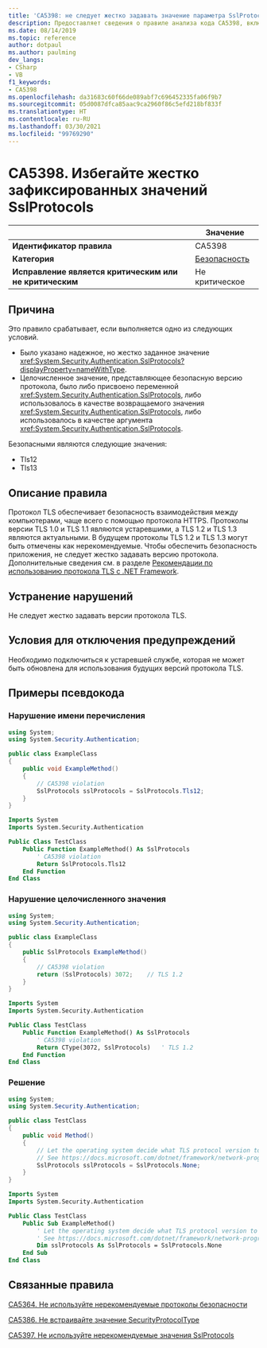 ```yaml
---
title: 'CA5398: не следует жестко задавать значение параметра SslProtocols (анализ кода)'
description: Предоставляет сведения о правиле анализа кода CA5398, включая причины нарушений и способы их устранения, а также условия отключения правила.
ms.date: 08/14/2019
ms.topic: reference
author: dotpaul
ms.author: paulming
dev_langs:
- CSharp
- VB
f1_keywords:
- CA5398
ms.openlocfilehash: da31683c60f66de089abf7c696452335fa06f9b7
ms.sourcegitcommit: 05d0087dfca85aac9ca2960f86c5efd218bf833f
ms.translationtype: HT
ms.contentlocale: ru-RU
ms.lasthandoff: 03/30/2021
ms.locfileid: "99769290"
---
```

# <a name="ca5398-avoid-hardcoded-sslprotocols-values"></a>CA5398. Избегайте жестко зафиксированных значений SslProtocols

| | Значение |
|-|-|
| **Идентификатор правила** |CA5398|
| **Категория** |[Безопасность](security-warnings.md)|
| **Исправление является критическим или не критическим** |Не критическое|

## <a name="cause"></a>Причина

Это правило срабатывает, если выполняется одно из следующих условий.

- Было указано надежное, но жестко заданное значение <xref:System.Security.Authentication.SslProtocols?displayProperty=nameWithType>.
- Целочисленное значение, представляющее безопасную версию протокола, было либо присвоено переменной <xref:System.Security.Authentication.SslProtocols>, либо использовалось в качестве возвращаемого значения <xref:System.Security.Authentication.SslProtocols>, либо использовалось в качестве аргумента <xref:System.Security.Authentication.SslProtocols>.

Безопасными являются следующие значения:

- Tls12
- Tls13

## <a name="rule-description"></a>Описание правила

Протокол TLS обеспечивает безопасность взаимодействия между компьютерами, чаще всего с помощью протокола HTTPS. Протоколы версии TLS 1.0 и TLS 1.1 являются устаревшими, а TLS 1.2 и TLS 1.3 являются актуальными. В будущем протоколы TLS 1.2 и TLS 1.3 могут быть отмечены как нерекомендуемые. Чтобы обеспечить безопасность приложения, не следует жестко задавать версию протокола. Дополнительные сведения см. в разделе [Рекомендации по использованию протокола TLS с .NET Framework](../../../framework/network-programming/tls.md).

## <a name="how-to-fix-violations"></a>Устранение нарушений

Не следует жестко задавать версии протокола TLS.

## <a name="when-to-suppress-warnings"></a>Условия для отключения предупреждений

Необходимо подключиться к устаревшей службе, которая не может быть обновлена для использования будущих версий протокола TLS.

## <a name="pseudo-code-examples"></a>Примеры псевдокода

### <a name="enumeration-name-violation"></a>Нарушение имени перечисления

```csharp
using System;
using System.Security.Authentication;

public class ExampleClass
{
    public void ExampleMethod()
    {
        // CA5398 violation
        SslProtocols sslProtocols = SslProtocols.Tls12;
    }
}
```

```vb
Imports System
Imports System.Security.Authentication

Public Class TestClass
    Public Function ExampleMethod() As SslProtocols
        ' CA5398 violation
        Return SslProtocols.Tls12
    End Function
End Class
```

### <a name="integer-value-violation"></a>Нарушение целочисленного значения

```csharp
using System;
using System.Security.Authentication;

public class ExampleClass
{
    public SslProtocols ExampleMethod()
    {
        // CA5398 violation
        return (SslProtocols) 3072;    // TLS 1.2
    }
}
```

```vb
Imports System
Imports System.Security.Authentication

Public Class TestClass
    Public Function ExampleMethod() As SslProtocols
        ' CA5398 violation
        Return CType(3072, SslProtocols)   ' TLS 1.2
    End Function
End Class
```

### <a name="solution"></a>Решение

```csharp
using System;
using System.Security.Authentication;

public class TestClass
{
    public void Method()
    {
        // Let the operating system decide what TLS protocol version to use.
        // See https://docs.microsoft.com/dotnet/framework/network-programming/tls
        SslProtocols sslProtocols = SslProtocols.None;
    }
}
```

```vb
Imports System
Imports System.Security.Authentication

Public Class TestClass
    Public Sub ExampleMethod()
        ' Let the operating system decide what TLS protocol version to use.
        ' See https://docs.microsoft.com/dotnet/framework/network-programming/tls
        Dim sslProtocols As SslProtocols = SslProtocols.None
    End Sub
End Class
```

## <a name="related-rules"></a>Связанные правила

[CA5364. Не используйте нерекомендуемые протоколы безопасности](ca5364.md)

[CA5386. Не встраивайте значение SecurityProtocolType](ca5386.md)

[CA5397. Не используйте нерекомендуемые значения SslProtocols](ca5397.md)
